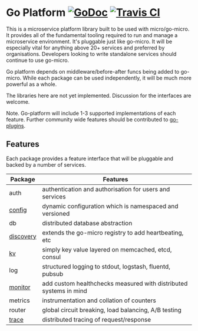 # Go Platform [![GoDoc](https://godoc.org/github.com/micro/go-platform?status.svg)](https://godoc.org/github.com/micro/go-platform) [![Travis CI](https://travis-ci.org/micro/go-platform.svg?branch=master)](https://travis-ci.org/micro/go-platform)

This is a microservice platform library built to be used with micro/go-micro. 
It provides all of the fundamental tooling required to run and manage 
a microservice environment. It's pluggable just like go-micro. It will be 
especially vital for anything above 20+ services and preferred by 
organisations. Developers looking to write standalone services should 
continue to use go-micro. 

Go platform depends on middleware/before-after funcs being added to 
go-micro. While each package can be used independently, it will be 
much more powerful as a whole.

The libraries here are not yet implemented. Discussion for 
the interfaces are welcome.

Note. Go-platform will include 1-3 supported implementations of each feature. 
Further community wide features should be contributed to [go-plugins](https://github.com/micro/go-plugins).

## Features
Each package provides a feature interface that will be pluggable and backed by a 
number of services.

Package     |   Features
-------     |   ---------
auth        |   authentication and authorisation for users and services	
[config](https://godoc.org/github.com/micro/go-platform/config)      |   dynamic configuration which is namespaced and versioned
db          |   distributed database abstraction
[discovery](https://godoc.org/github.com/micro/go-platform/discovery)   |   extends the go-micro registry to add heartbeating, etc
[kv](https://godoc.org/github.com/micro/go-platform/kv)          |   simply key value layered on memcached, etcd, consul 
log         |   structured logging to stdout, logstash, fluentd, pubsub
[monitor](https://godoc.org/github.com/micro/go-platform/monitor)     |   add custom healthchecks measured with distributed systems in mind
metrics     |   instrumentation and collation of counters
router      |   global circuit breaking, load balancing, A/B testing
[trace](https://godoc.org/github.com/micro/go-platform/trace)       |   distributed tracing of request/response
